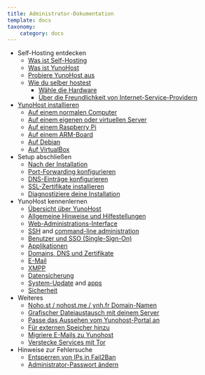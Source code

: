 ```yaml
---
title: Administrator-Dokumentation
template: docs
taxonomy:
    category: docs
---
```


* Self-Hosting entdecken
    * [Was ist Self-Hosting](/selfhosting)
    * [Was ist YunoHost](/whatsyunohost)
    * [Probiere YunoHost aus](/try)
    * [Wie du selber hostest](howtohostyourself)
        * [Wähle die Hardware](/hardware)
        * [Über die Freundlichkeit von Internet-Service-Providern](/isp)
* [YunoHost installieren](/install)
    * [Auf einem normalen Computer](/install_iso)
    * [Auf einem eigenen oder virtuellen Server](/install_on_vps)
    * [Auf einem Raspberry Pi](/install_on_raspberry)
    * [Auf einem ARM-Board](/install_on_arm_board)
    * [Auf Debian](/install_on_debian)
    * [Auf VirtualBox](/install_on_virtualbox)
* Setup abschließen
    * [Nach der Installation](/postinstall)
    * [Port-Forwarding konfigurieren](/isp_box_config)
    * [DNS-Einträge konfigurieren](/dns_config)
    * [SSL-Zertifikate installieren](/certificate)
    * [Diagnostiziere deine Installation](/diagnostic)
* YunoHost kennenlernen
    * [Übersicht über YunoHost](/overview)
    * [Allgemeine Hinweise und Hilfestellungen](/guidelines)
    * [Web-Administrations-Interface](/admin)
    * [SSH](/ssh) and [command-line administration](/commandline)
    * [Benutzer und SSO (Single-Sign-On)](/users)
    * [Applikationen](/apps_overview)
    * [Domains, DNS und Zertifikate](/domains)
    * [E-Mail](/email)
    * [XMPP](/XMPP)
    * [Datensicherung](/backup)
    * [System-Update](/update) and [apps](/app_update)
    * [Sicherheit](/security)
* Weiteres
    * [Noho.st / nohost.me / ynh.fr Domain-Namen](/dns_nohost_me)
    * [Grafischer Dateiaustausch mit deinem Server](/filezilla)
    * [Passe das Aussehen vom Yunohost-Portal an](/theming)
    * [Für externen Speicher hinzu](/external_storage)
    * [Migriere E-Mails zu Yunohost](/email_migration)
    * [Verstecke Services mit Tor](/torhiddenservice)
* Hinweise zur Fehlersuche
    * [Entsperren von IPs in Fail2Ban](/fail2ban)
    * [Administrator-Passwort ändern](/change_admin_password)
